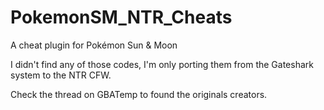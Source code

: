 # PokemonSM_NTR_Cheats
A cheat plugin for Pokémon Sun &amp; Moon

I didn't find any of those codes, I'm only porting them from the Gateshark system to the NTR CFW.

Check the thread on GBATemp to found the originals creators.

